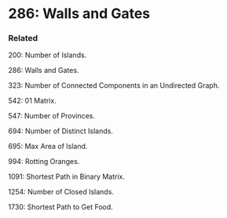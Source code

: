# 286: Walls and Gates

### Related
200: Number of Islands.

286: Walls and Gates.

323: Number of Connected Components in an Undirected Graph.

542: 01 Matrix.

547: Number of Provinces.

694: Number of Distinct Islands.

695: Max Area of Island.

994: Rotting Oranges.

1091: Shortest Path in Binary Matrix.

1254: Number of Closed Islands.

1730: Shortest Path to Get Food.
